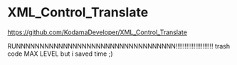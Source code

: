 # XML_Control_Translate
https://github.com/KodamaDeveloper/XML_Control_Translate

RUNNNNNNNNNNNNNNNNNNNNNNNNNNNNNNNNNN!!!!!!!!!!!!!!!!!!!!! trash code MAX LEVEL but i saved time ;)
